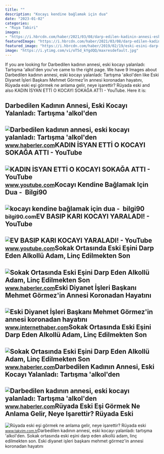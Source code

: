 ```yaml
---
title: ""
description: "Kocayı kendine bağlamak için dua"
date: "2023-01-02"
categories:
- "Ruya Tabiri"
images:
- "https://i.hbrcdn.com/haber/2021/03/08/darp-edilen-kadinin-annesi-eski-kocayi-yalanladi-13978691_7517_m.jpg"
featuredImage: "https://i.hbrcdn.com/haber/2021/03/08/darp-edilen-kadinin-annesi-eski-kocayi-yalanladi-13978691_7517_m.jpg"
featured_image: "https://i.hbrcdn.com/haber/2019/02/19/eski-esini-darp-eden-kocayi-linc-edilmekten-p-3-11759443_o.jpg"
image: "https://i.ytimg.com/vi/oT5d_kYgdQQ/maxresdefault.jpg"
---
```


If you are looking for Darbedilen kadının annesi, eski kocayı yalanladı: Tartışma 'alkol'den you've came to the right page. We have 9 Images about Darbedilen kadının annesi, eski kocayı yalanladı: Tartışma 'alkol'den like Eski Diyanet İşleri Başkanı Mehmet Görmez'in annesi koronadan hayatını, Rüyada eski eşi görmek ne anlama gelir, neye işarettir? Rüyada eski and also KADIN İSYAN ETTİ O KOCAYI SOKAĞA ATTI - YouTube. Here it is:

Darbedilen Kadının Annesi, Eski Kocayı Yalanladı: Tartışma 'alkol'den
---------------------------------------------------------------------

 ![Darbedilen kadının annesi, eski kocayı yalanladı: Tartışma 'alkol'den](https://i.hbrcdn.com/haber/2021/03/08/darp-edilen-kadinin-annesi-eski-kocayi-yalanladi-13978691_7993_amp.jpg) <small>www.haberler.com</small>KADIN İSYAN ETTİ O KOCAYI SOKAĞA ATTI - YouTube
-----------------------------------------------

 ![KADIN İSYAN ETTİ O KOCAYI SOKAĞA ATTI - YouTube](https://i.ytimg.com/vi/oT5d_kYgdQQ/maxresdefault.jpg) <small>www.youtube.com</small>Kocayı Kendine Bağlamak Için Dua - ️ Bilgi90
--------------------------------------------

 ![kocayı kendine bağlamak için dua - ️ bilgi90](https://static.daktilo.com/sites/805/uploads/2021/06/27/kocayi-kendine-baglamak-icin-hangi-dua-okunur.jpg) <small>bilgi90.com</small>EV BASIP KARI KOCAYI YARALADI! - YouTube
----------------------------------------

 ![EV BASIP KARI KOCAYI YARALADI! - YouTube](https://i.ytimg.com/vi/Q4bMr7nTd8s/maxresdefault.jpg) <small>www.youtube.com</small>Sokak Ortasında Eski Eşini Darp Eden Alkollü Adam, Linç Edilmekten Son
----------------------------------------------------------------------

 ![Sokak Ortasında Eski Eşini Darp Eden Alkollü Adam, Linç Edilmekten Son](https://i.hbrcdn.com/haber/2019/02/19/eski-esini-darp-eden-kocayi-linc-edilmekten-p-3-11759443_o.jpg) <small>www.haberler.com</small>Eski Diyanet İşleri Başkanı Mehmet Görmez'in Annesi Koronadan Hayatını
----------------------------------------------------------------------

 ![Eski Diyanet İşleri Başkanı Mehmet Görmez'in annesi koronadan hayatını](https://i.internethaber.com/storage/files/images/2020/04/20/mehmet-gormez-AzV0_cover.jpg) <small>www.internethaber.com</small>Sokak Ortasında Eski Eşini Darp Eden Alkollü Adam, Linç Edilmekten Son
----------------------------------------------------------------------

 ![Sokak Ortasında Eski Eşini Darp Eden Alkollü Adam, Linç Edilmekten Son](https://i.hbrcdn.com/haber/2019/02/19/eski-esini-darp-eden-kocayi-linc-edilmekten-p-4-11759443_o.jpg) <small>www.haberler.com</small>Darbedilen Kadının Annesi, Eski Kocayı Yalanladı: Tartışma 'alkol'den
---------------------------------------------------------------------

 ![Darbedilen kadının annesi, eski kocayı yalanladı: Tartışma 'alkol'den](https://i.hbrcdn.com/haber/2021/03/08/darp-edilen-kadinin-annesi-eski-kocayi-yalanladi-13978691_7517_m.jpg) <small>www.haberler.com</small>Rüyada Eski Eşi Görmek Ne Anlama Gelir, Neye Işarettir? Rüyada Eski
-------------------------------------------------------------------

 ![Rüyada eski eşi görmek ne anlama gelir, neye işarettir? Rüyada eski](https://iatkv.tmgrup.com.tr/85a18d/0/0/0/0/0/0?u=https:%2f%2fitkv.tmgrup.com.tr%2falbum%2f2022%2f03%2f16%2fruyada-eski-esi-gormek-ne-anlama-gelir-neye-isarettir-ruyada-eski-kocayi-gormenin-anlami-yorumu-1647434525104.jpeg&mw=1100&l=1) <small>www.takvim.com.tr</small>Darbedilen kadının annesi, eski kocayı yalanladı: tartışma 'alkol'den. Sokak ortasında eski eşini darp eden alkollü adam, linç edilmekten son. Eski diyanet i̇şleri başkanı mehmet görmez'in annesi koronadan hayatını
